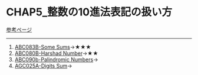 # CHAP5_整数の10進法表記の扱い方

[参考ページ](https://tinyurl.com/s3d5rf3)

---

1. [ABC083B-Some Sums](https://atcoder.jp/contests/abc083/tasks/abc083_b)→★★★
1. [ABC080B-Harshad Number](https://atcoder.jp/contests/abc080/tasks/abc080_b)→★★
1. [ABC090b-Palindromic Numbers](https://atcoder.jp/contests/abc090/tasks/abc090_b)→
1. [AGC025A-Digits Sum](https://atcoder.jp/contests/agc025/tasks/agc025_a)→
